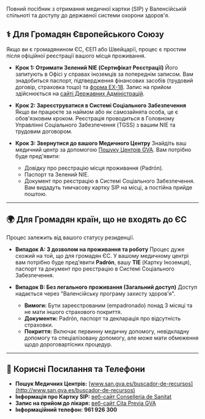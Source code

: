 <div class="guide-intro">
    <p>Повний посібник з отримання медичної картки (SIP) у Валенсійській спільноті та доступу до державної системи охорони здоров'я.</p>
</div>

## ⚕️ Для Громадян Європейського Союзу

Якщо ви є громадянином ЄС, ЄЕП або Швейцарії, процес є простим після офіційної реєстрації вашого місця проживання.

* **Крок 1: Отримати Зелений NIE (Сертифікат Реєстрації)**
    Його запитують в Офісі у справах іноземців за попереднім записом. Вам знадобиться паспорт, підтвердження фінансових засобів (трудовий договір, страховка тощо) та [форма EX-18](https://www.inclusion.gob.es/web/migraciones/modelos-generales-de-solicitudes). Запис на прийом здійснюється на [сайті Державних Адміністрацій](https://sede.administracionespublicas.gob.es/icpplus/).

* **Крок 2: Зареєструватися в Системі Соціального Забезпечення**
    Якщо ви працюєте за наймом або як самозайнята особа, це є обов'язковим кроком. Реєстрація проводиться в Головному Управлінні Соціального Забезпечення (TGSS) з вашим NIE та трудовим договором.

* **Крок 3: Звернутися до вашого Медичного Центру**
    Знайдіть ваш медичний центр за допомогою [Пошуку Центрів GVA](https://www.san.gva.es/es/web/dgaf/buscador-centros). Вам потрібно буде пред'явити:
    * Довідку про реєстрацію місця проживання (Padrón).
    * Паспорт та Зелений NIE.
    * Документ про реєстрацію в Системі Соціального Забезпечення.
    Вам видадуть тимчасову картку SIP на місці, а постійна прийде поштою.

---

## 🌍 Для Громадян країн, що не входять до ЄС

Процес залежить від вашого статусу резиденції.

* **Випадок A: З дозволом на проживання та роботу**
    Процес дуже схожий на той, що для громадян ЄС. У вашому медичному центрі вам потрібно буде пред'явити **Padrón**, вашу **TIE** (Картку Іноземця), паспорт та документ про реєстрацію в Системі Соціального Забезпечення.

* **Випадок B: Без легального проживання (Загальний доступ)**
    Доступ надається через "Валенсійську програму захисту здоров'я".
    * **Вимоги:** Бути зареєстрованим (empadronado) понад 3 місяці та не мати іншого страхового покриття.
    * **Документи:** Padrón, паспорт та декларація про відсутність страховки.
    * **Покриття:** Включає первинну медичну допомогу, невідкладну допомогу та спеціалізовану допомогу, але може мати обмеження щодо дороговартісних процедур.

---

## 🔗 Корисні Посилання та Телефони

* **Пошук Медичних Центрів:** [www.san.gva.es/buscador-de-recursos](http://www.san.gva.es/buscador-de-recursos)
* **Інформація про Картку SIP:** [веб-сайт Conselleria de Sanitat](https://www.san.gva.es/es/web/tarjeta-sanitaria)
* **Запис на прийом до лікаря:** [веб-сайт Cita Previa GVA](https://san.gva.es/web/sas/cita-previa)
* **Інформаційний телефон:** **961 926 300**